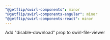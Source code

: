 ```yaml
---
"@getflip/swirl-components": minor
"@getflip/swirl-components-angular": minor
"@getflip/swirl-components-react": minor
---
```


Add "disable-download" prop to swirl-file-viewer
